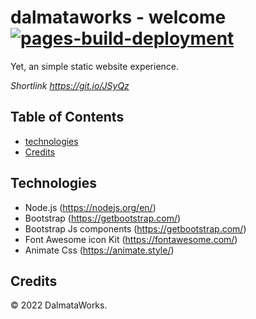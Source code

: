# dalmataworks - welcome [![pages-build-deployment](https://github.com/dalmataworks/dalmataworks.github.io/actions/workflows/pages/pages-build-deployment/badge.svg)](https://github.com/dalmataworks/dalmataworks.github.io/actions/workflows/pages/pages-build-deployment)

Yet, an simple static website experience.

*Shortlink https://git.io/JSyQz*

## Table of Contents
 - [technologies](#technologies)
 - [Credits](#credits)

## Technologies

- Node.js (https://nodejs.org/en/)
- Bootstrap (https://getbootstrap.com/)
- Bootstrap Js components (https://getbootstrap.com/)
- Font Awesome icon Kit (https://fontawesome.com/)
- Animate Css (https://animate.style/)

## Credits

&copy; 2022 DalmataWorks.
